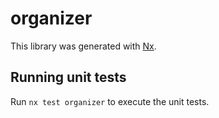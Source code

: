 # organizer

This library was generated with [Nx](https://nx.dev).

## Running unit tests

Run `nx test organizer` to execute the unit tests.
